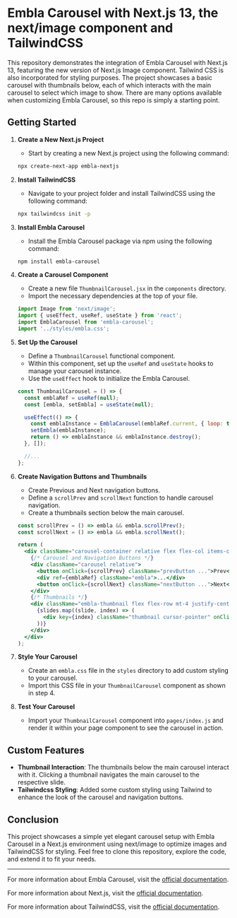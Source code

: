 # Embla Carousel with Next.js 13, the next/image component and TailwindCSS

This repository demonstrates the integration of Embla Carousel with Next.js 13, featuring the new version of Next.js Image component. Tailwind CSS is also incorporated for styling purposes. The project showcases a basic carousel with thumbnails below, each of which interacts with the main carousel to select which image to show. There are many options available when customizing Embla Carousel, so this repo is simply a starting point.

## Getting Started

1. **Create a New Next.js Project**
    - Start by creating a new Next.js project using the following command:
    ```bash
    npx create-next-app embla-nextjs
    ```

2. **Install TailwindCSS**
    - Navigate to your project folder and install TailwindCSS using the following command:
    ```bash
    npx tailwindcss init -p
    ```

3. **Install Embla Carousel**
    - Install the Embla Carousel package via npm using the following command:
    ```bash
    npm install embla-carousel
    ```

4. **Create a Carousel Component**
    - Create a new file `ThumbnailCarousel.jsx` in the `components` directory.
    - Import the necessary dependencies at the top of your file.
    ```jsx
    import Image from 'next/image';
    import { useEffect, useRef, useState } from 'react';
    import EmblaCarousel from 'embla-carousel';
    import '../styles/embla.css';
    ```

5. **Set Up the Carousel**
    - Define a `ThumbnailCarousel` functional component.
    - Within this component, set up the `useRef` and `useState` hooks to manage your carousel instance.
    - Use the `useEffect` hook to initialize the Embla Carousel.
    ```jsx
    const ThumbnailCarousel = () => {
      const emblaRef = useRef(null);
      const [embla, setEmbla] = useState(null);

      useEffect(() => {
        const emblaInstance = EmblaCarousel(emblaRef.current, { loop: true });
        setEmbla(emblaInstance);
        return () => emblaInstance && emblaInstance.destroy();
      }, []);

      //...
    };
    ```

6. **Create Navigation Buttons and Thumbnails**
    - Create Previous and Next navigation buttons.
    - Define a `scrollPrev` and `scrollNext` function to handle carousel navigation.
    - Create a thumbnails section below the main carousel.
    ```jsx
    const scrollPrev = () => embla && embla.scrollPrev();
    const scrollNext = () => embla && embla.scrollNext();

    return (
      <div className="carousel-container relative flex flex-col items-center">
        {/* Carousel and Navigation Buttons */}
        <div className="carousel relative">
          <button onClick={scrollPrev} className="prevButton ...">Prev</button>
          <div ref={emblaRef} className="embla">...</div>
          <button onClick={scrollNext} className="nextButton ...">Next</button>
        </div>
        {/* Thumbnails */}
        <div className="embla-thumbnail flex flex-row mt-4 justify-center w-full">
          {slides.map((slide, index) => (
            <div key={index} className="thumbnail cursor-pointer" onClick={() => embla && embla.scrollTo(index)}>...</div>
          ))}
        </div>
      </div>
    );
    ```

7. **Style Your Carousel**
    - Create an `embla.css` file in the `styles` directory to add custom styling to your carousel.
    - Import this CSS file in your `ThumbnailCarousel` component as shown in step 4.

8. **Test Your Carousel**
    - Import your `ThumbnailCarousel` component into `pages/index.js` and render it within your page component to see the carousel in action.

## Custom Features

- **Thumbnail Interaction**: The thumbnails below the main carousel interact with it. Clicking a thumbnail navigates the main carousel to the respective slide.
- **Tailwindcss Styling**: Added some custom styling using Tailwind to enhance the look of the carousel and navigation buttons.

## Conclusion

This project showcases a simple yet elegant carousel setup with Embla Carousel in a Next.js environment using next/image to optimize images and TailwindCSS for styling. Feel free to clone this repository, explore the code, and extend it to fit your needs.

---

For more information about Embla Carousel, visit the [official documentation](https://davidcetinkaya.github.io/embla-carousel/).

For more information about Next.js, visit the [official documentation](https://nextjs.org/docs).

For more information about TailwindCSS, visit the [official documentation](https://tailwindcss.com/docs).